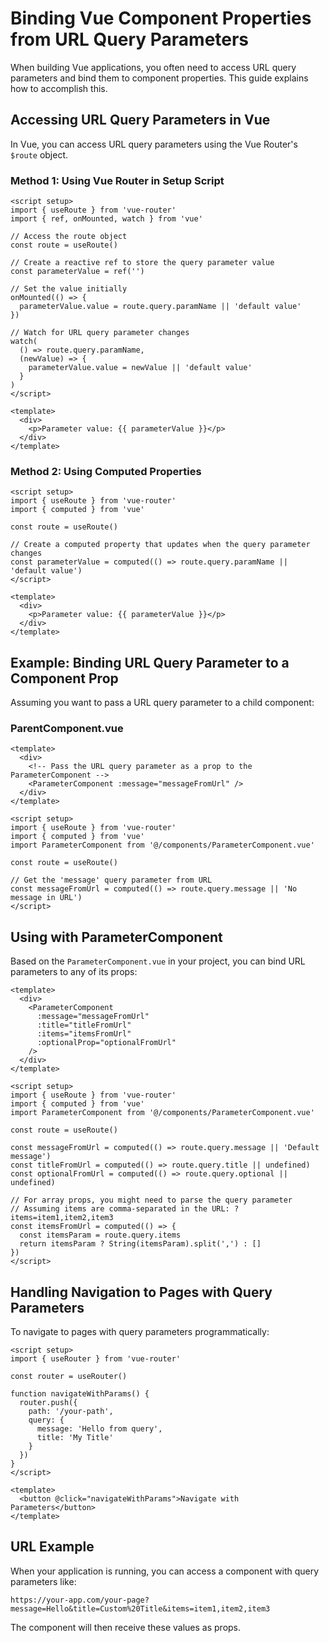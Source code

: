 # Binding Vue Component Properties from URL Query Parameters

When building Vue applications, you often need to access URL query parameters and bind them to component properties. This guide explains how to accomplish this.

## Accessing URL Query Parameters in Vue

In Vue, you can access URL query parameters using the Vue Router's `$route` object.

### Method 1: Using Vue Router in Setup Script

```vue
<script setup>
import { useRoute } from 'vue-router'
import { ref, onMounted, watch } from 'vue'

// Access the route object
const route = useRoute()

// Create a reactive ref to store the query parameter value
const parameterValue = ref('')

// Set the value initially
onMounted(() => {
  parameterValue.value = route.query.paramName || 'default value'
})

// Watch for URL query parameter changes
watch(
  () => route.query.paramName,
  (newValue) => {
    parameterValue.value = newValue || 'default value'
  }
)
</script>

<template>
  <div>
    <p>Parameter value: {{ parameterValue }}</p>
  </div>
</template>
```

### Method 2: Using Computed Properties

```vue
<script setup>
import { useRoute } from 'vue-router'
import { computed } from 'vue'

const route = useRoute()

// Create a computed property that updates when the query parameter changes
const parameterValue = computed(() => route.query.paramName || 'default value')
</script>

<template>
  <div>
    <p>Parameter value: {{ parameterValue }}</p>
  </div>
</template>
```

## Example: Binding URL Query Parameter to a Component Prop

Assuming you want to pass a URL query parameter to a child component:

### ParentComponent.vue
```vue
<template>
  <div>
    <!-- Pass the URL query parameter as a prop to the ParameterComponent -->
    <ParameterComponent :message="messageFromUrl" />
  </div>
</template>

<script setup>
import { useRoute } from 'vue-router'
import { computed } from 'vue'
import ParameterComponent from '@/components/ParameterComponent.vue'

const route = useRoute()

// Get the 'message' query parameter from URL
const messageFromUrl = computed(() => route.query.message || 'No message in URL')
</script>
```

## Using with ParameterComponent

Based on the `ParameterComponent.vue` in your project, you can bind URL parameters to any of its props:

```vue
<template>
  <div>
    <ParameterComponent 
      :message="messageFromUrl"
      :title="titleFromUrl"
      :items="itemsFromUrl"
      :optionalProp="optionalFromUrl"
    />
  </div>
</template>

<script setup>
import { useRoute } from 'vue-router'
import { computed } from 'vue'
import ParameterComponent from '@/components/ParameterComponent.vue'

const route = useRoute()

const messageFromUrl = computed(() => route.query.message || 'Default message')
const titleFromUrl = computed(() => route.query.title || undefined)
const optionalFromUrl = computed(() => route.query.optional || undefined)

// For array props, you might need to parse the query parameter
// Assuming items are comma-separated in the URL: ?items=item1,item2,item3
const itemsFromUrl = computed(() => {
  const itemsParam = route.query.items
  return itemsParam ? String(itemsParam).split(',') : []
})
</script>
```

## Handling Navigation to Pages with Query Parameters

To navigate to pages with query parameters programmatically:

```vue
<script setup>
import { useRouter } from 'vue-router'

const router = useRouter()

function navigateWithParams() {
  router.push({
    path: '/your-path',
    query: {
      message: 'Hello from query',
      title: 'My Title'
    }
  })
}
</script>

<template>
  <button @click="navigateWithParams">Navigate with Parameters</button>
</template>
```

## URL Example

When your application is running, you can access a component with query parameters like:
```
https://your-app.com/your-page?message=Hello&title=Custom%20Title&items=item1,item2,item3
```

The component will then receive these values as props.